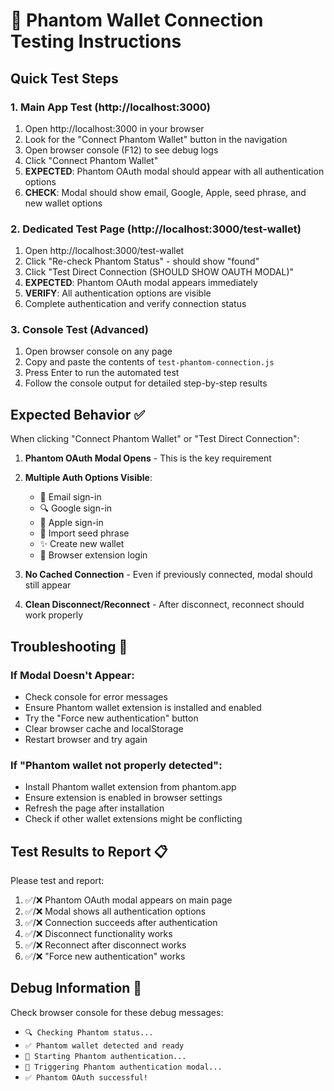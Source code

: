# 🧪 Phantom Wallet Connection Testing Instructions

## Quick Test Steps

### 1. Main App Test (http://localhost:3000)
1. Open http://localhost:3000 in your browser
2. Look for the "Connect Phantom Wallet" button in the navigation
3. Open browser console (F12) to see debug logs
4. Click "Connect Phantom Wallet"
5. **EXPECTED**: Phantom OAuth modal should appear with all authentication options
6. **CHECK**: Modal should show email, Google, Apple, seed phrase, and new wallet options

### 2. Dedicated Test Page (http://localhost:3000/test-wallet)
1. Open http://localhost:3000/test-wallet
2. Click "Re-check Phantom Status" - should show "found" 
3. Click "Test Direct Connection (SHOULD SHOW OAUTH MODAL)"
4. **EXPECTED**: Phantom OAuth modal appears immediately
5. **VERIFY**: All authentication options are visible
6. Complete authentication and verify connection status

### 3. Console Test (Advanced)
1. Open browser console on any page
2. Copy and paste the contents of `test-phantom-connection.js`
3. Press Enter to run the automated test
4. Follow the console output for detailed step-by-step results

## Expected Behavior ✅

When clicking "Connect Phantom Wallet" or "Test Direct Connection":

1. **Phantom OAuth Modal Opens** - This is the key requirement
2. **Multiple Auth Options Visible**:
   - 📧 Email sign-in
   - 🔍 Google sign-in  
   - 🍎 Apple sign-in
   - 🔑 Import seed phrase
   - ✨ Create new wallet
   - 🔌 Browser extension login

3. **No Cached Connection** - Even if previously connected, modal should still appear
4. **Clean Disconnect/Reconnect** - After disconnect, reconnect should work properly

## Troubleshooting 🔧

### If Modal Doesn't Appear:
- Check console for error messages
- Ensure Phantom wallet extension is installed and enabled
- Try the "Force new authentication" button
- Clear browser cache and localStorage
- Restart browser and try again

### If "Phantom wallet not properly detected":
- Install Phantom wallet extension from phantom.app
- Ensure extension is enabled in browser settings
- Refresh the page after installation
- Check if other wallet extensions might be conflicting

## Test Results to Report 📋

Please test and report:
1. ✅/❌ Phantom OAuth modal appears on main page
2. ✅/❌ Modal shows all authentication options
3. ✅/❌ Connection succeeds after authentication
4. ✅/❌ Disconnect functionality works
5. ✅/❌ Reconnect after disconnect works
6. ✅/❌ "Force new authentication" works

## Debug Information 🐛

Check browser console for these debug messages:
- `🔍 Checking Phantom status...`
- `✅ Phantom wallet detected and ready`
- `🚀 Starting Phantom authentication...`
- `🔐 Triggering Phantom authentication modal...`
- `✅ Phantom OAuth successful!`